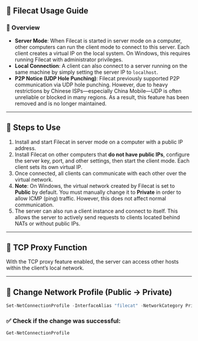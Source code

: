 

## 📡 Filecat Usage Guide

### 🔧 Overview

- **Server Mode**: When Filecat is started in server mode on a computer, other computers can run the client mode to connect to this server. Each client creates a virtual IP on the local system. On Windows, this requires running Filecat with administrator privileges.
- **Local Connection**: A client can also connect to a server running on the same machine by simply setting the server IP to `localhost`.
- **P2P Notice (UDP Hole Punching)**: Filecat previously supported P2P communication via UDP hole punching. However, due to heavy restrictions by Chinese ISPs—especially China Mobile—UDP is often unreliable or blocked in many regions. As a result, this feature has been removed and is no longer maintained.

---

## 🚀 Steps to Use

1. Install and start Filecat in server mode on a computer with a public IP address.
2. Install Filecat on other computers that **do not have public IPs**, configure the server key, port, and other settings, then start the client mode. Each client sets its own virtual IP.
3. Once connected, all clients can communicate with each other over the virtual network.
4. **Note**: On Windows, the virtual network created by Filecat is set to **Public** by default. You must manually change it to **Private** in order to allow ICMP (ping) traffic. However, this does not affect normal communication.
5. The server can also run a client instance and connect to itself. This allows the server to actively send requests to clients located behind NATs or without public IPs.

---

## 🔁 TCP Proxy Function

With the TCP proxy feature enabled, the server can access other hosts within the client’s local network.

---

## 🔐 Change Network Profile (Public → Private)

```powershell
Set-NetConnectionProfile -InterfaceAlias "filecat" -NetworkCategory Private
```

### ✅ Check if the change was successful:

```powershell
Get-NetConnectionProfile
```

